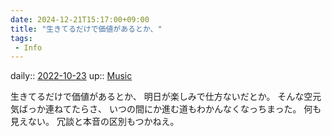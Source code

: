 ```yaml
---
date: 2024-12-21T15:17:00+09:00
title: "生きてるだけで価値があるとか、"
tags:
 - Info
---
```


daily:: [2022-10-23](Daily_Note/2022-10-23.md)
up:: [Music](../Bar/Novel/Topics/Music.md)

生きてるだけで価値があるとか、
明日が楽しみで仕方ないだとか。
そんな空元気ばっか連ねてたらさ、
いつの間にか進む道もわかんなくなっちまった。
何も見えない。
冗談と本音の区別もつかねえ。